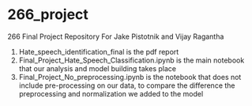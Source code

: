 # 266_project
266 Final Project Repository For Jake Pistotnik and Vijay Ragantha
1) Hate_speech_identification_final is the pdf report
2) Final_Project_Hate_Speech_Classification.ipynb is the main notebook that our analysis and model building takes place
3) Final_Project_No_preprocessing.ipynb is the notebook that does not include pre-processing on our data, to compare the difference the preprocessing and normalization we added to the model
